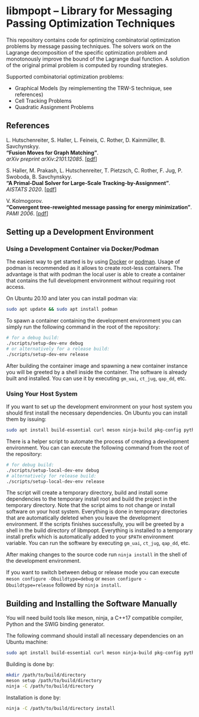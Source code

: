 # libmpopt – Library for Messaging Passing Optimization Techniques

This repository contains code for optimizing combinatorial optimization
problems by message passing techniques. The solvers work on the Lagrange
decomposition of the specific optimization problem and monotonously improve the
bound of the Lagrange dual function. A solution of the original primal problem
is computed by rounding strategies.

Supported combinatorial optimization problems:

  - Graphical Models (by reimplementing the TRW-S technique, see references)
  - Cell Tracking Problems
  - Quadratic Assignment Problems


## References

L. Hutschenreiter, S. Haller, L. Feineis, C. Rother, D. Kainmüller, B. Savchynskyy.\
**“Fusion Moves for Graph Matching”**.\
*arXiv preprint arXiv:2101.12085*. [[pdf][arxiv2021]]

S. Haller, M. Prakash, L. Hutschenreiter, T. Pietzsch, C. Rother, F. Jug, P. Swoboda, B. Savchynskyy.\
**“A Primal-Dual Solver for Large-Scale Tracking-by-Assignment”**.\
*AISTATS 2020*. [[pdf][aistats2020]]

V. Kolmogorov.\
**“Convergent tree-reweighted message passing for energy minimization”**.\
*PAMI 2006*. [[pdf][pami2006]]

[arxiv2021]: https://arxiv.org/pdf/2101.12085
[aistats2020]: https://hci.iwr.uni-heidelberg.de/vislearn/HTML/people/stefan_haller/pdf/A%20Primal-Dual%20Solver%20for%20Large-Scale%20Tracking-by-Assignment%20-%20AISTATS2020.pdf
[pami2006]: https://pub.ist.ac.at/~vnk/papers/trw_maxproduct_tr2.pdf


## Setting up a Development Environment

### Using a Development Container via Docker/Podman

The easiest way to get started is by using [Docker][docker] or
[podman][podman]. Usage of podman is recommended as it allows to create
root-less containers. The advantage is that with podman the local user is able
to create a container that contains the full development environment without
requiring root access.

[podman]: https://podman.io/
[docker]: https://www.docker.com/

On Ubuntu 20.10 and later you can install podman via:

```sh
sudo apt update && sudo apt install podman
```

To spawn a container containing the development environment you can simply run
the following command in the root of the repository:

```sh
# for a debug build:
./scripts/setup-dev-env debug
# or alternatively for a release build:
./scripts/setup-dev-env release
```

After building the container image and spawning a new container instance you
will be greeted by a shell inside the container. The software is already built
and installed. You can use it by executing `gm_uai`, `ct_jug`, `qap_dd`, etc.

### Using Your Host System

If you want to set up the development environment on your host system you
should first install the necessary dependencies. On Ubuntu you can install them
by issuing:

```sh
sudo apt install build-essential curl meson ninja-build pkg-config python3 python3-dev python3-numpy swig
```

There is a helper script to automate the process of creating a development
environment. You can can execute the following command from the root of the
repository:

```sh
# for debug build:
./scripts/setup-local-dev-env debug
# alternatively for release build:
./scripts/setup-local-dev-env release
```

The script will create a temporary directory, build and install some
dependencies to the temporary install root and build the project in the
temporary directory. Note that the script aims to not change or install
software on your host system. Everything is done in temporary directories that
are automatically deleted when you leave the development environment. If the
scripts finishes successfully, you will be greeted by a shell in the build
directory of libmpopt. Everything is installed to a temporary install prefix
which is automatically added to your `$PATH` environment variable. You can run
the software by executing `gm_uai`, `ct_jug`, `qap_dd`, etc.

After making changes to the source code run `ninja install` in the shell of the
development environment.

If you want to switch between debug or release mode you can execute `meson
configure -Dbuildtype=debug` or `meson configure -Dbuildtype=release` followed
by `ninja install`.


## Building and Installing the Software Manually

You will need build tools like meson, ninja, a C++17 compatible compiler, Python
and the SWIG binding generator.

The following command should install all necessary dependencies on an Ubuntu machine:

```sh
sudo apt install build-essential curl meson ninja-build pkg-config python3 python3-dev python3-numpy swig
```

Building is done by:

```sh
mkdir /path/to/build/directory
meson setup /path/to/build/directory
ninja -C /path/to/build/directory
```

Installation is done by:

```sh
ninja -C /path/to/build/directory install
```
